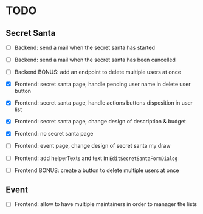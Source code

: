 # TODO

## Secret Santa

- [ ] Backend: send a mail when the secret santa has started
- [ ] Backend: send a mail when the secret santa has been cancelled
- [ ] Backend BONUS: add an endpoint to delete multiple users at once

- [x] Frontend: secret santa page, handle pending user name in delete user button
- [x] Frontend: secret santa page, handle actions buttons disposition in user list
- [x] Frontend: secret santa page, change design of description & budget
- [x] Frontend: no secret santa page
- [ ] Frontend: event page, change design of secret santa my draw
- [ ] Frontend: add helperTexts and text in `EditSecretSantaFormDialog`
- [ ] Frontend BONUS: create a button to delete multiple users at once

## Event

- [ ] Frontend: allow to have multiple maintainers in order to manager the lists
